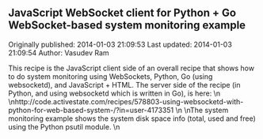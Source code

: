 ## JavaScript WebSocket client for Python + Go WebSocket-based system monitoring example 
Originally published: 2014-01-03 21:09:53 
Last updated: 2014-01-03 21:09:54 
Author: Vasudev Ram 
 
This recipe is the JavaScript client side of an overall recipe that shows how to do system monitoring using WebSockets, Python, Go (using websocketd), and JavaScript + HTML. The server side of the recipe (in Python, and using websocketd which is written in Go), is here:\n\nhttp://code.activestate.com/recipes/578803-using-websocketd-with-python-for-web-based-system-/?in=user-4173351\n\nThe system monitoring example shows the system disk space info (total, used and free) using the Python psutil module.\n